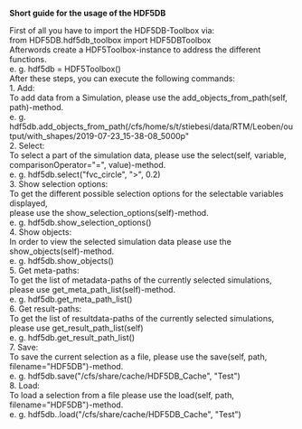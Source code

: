 ****Short guide for the usage of the HDF5DB****    

First of all you have to import the HDF5DB-Toolbox via:  
	from HDF5DB.hdf5db_toolbox import HDF5DBToolbox  
Afterwords create a HDF5Toolbox-instance to address the different functions.  
	e. g. hdf5db = HDF5Toolbox()  
After these steps, you can execute the following commands:  
    1. Add:  
       To add data from a Simulation, please use the add_objects_from_path(self, path)-method.  
       e. g. hdf5db.add_objects_from_path(/cfs/home/s/t/stiebesi/data/RTM/Leoben/output/with_shapes/2019-07-23_15-38-08_5000p"  
    2. Select:  
       To select a part of the simulation data, please use the select(self, variable,  
       comparisonOperator="=", value)-method.  
	   e. g. hdf5db.select("fvc_circle", ">", 0.2)  
    3. Show selection options:  
       To get the different possible selection options for the selectable variables displayed,  
       please use the show_selection_options(self)-method.  
	   e. g. hdf5db.show_selection_options()  
    4. Show objects:  
       In order to view the selected simulation data please use the show_objects(self)-method.  
	   e. g. hdf5db.show_objects()  
    5. Get meta-paths:  
       To get the list of metadata-paths of the currently selected simulations, please use get_meta_path_list(self)-method.  
	   e. g. hdf5db.get_meta_path_list()  
    6. Get result-paths:  
       To get the list of resultdata-paths of the currently selected simulations, please use get_result_path_list(self)  
	   e. g. hdf5db.get_result_path_list()  
    7. Save:  
       To save the current selection as a file, please use the save(self, path, filename="HDF5DB")-method.  
	   e. g. hdf5db.save("/cfs/share/cache/HDF5DB_Cache",  "Test")  
    8. Load:  
       To load a selection from a file please use the load(self, path, filename="HDF5DB")-method.  
	   e. g. hdf5db..load("/cfs/share/cache/HDF5DB_Cache", "Test")
